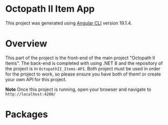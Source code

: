 # Octopath II Item App

This project was generated using [Angular CLI](https://github.com/angular/angular-cli) version 19.1.4.

# Overview 
This part of the project is the front-end of the main project "Octopath II Items". The back-end is completed with using .NET 8 and the repository of the project is in  `OctopathII_Items-API`. Both project must be used in order for the project to work, so please ensure you have both of them! or create your own API for this project.

**Note**
Once this project is running, open your browser and navigate to `http://localhost:4200/`

# Packages



